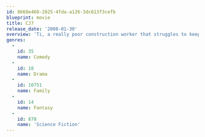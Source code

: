 ```yaml
---
id: 8668e460-2025-4fda-a126-3dc613f3cefb
blueprint: movie
title: CJ7
release_date: '2008-01-30'
overview: 'Ti, a really poor construction worker that struggles to keep his son, Dicky, in private school, mistakes an orb he finds in a junkjard for a toy which proves to be much, much more once the young boy starts to play with it.'
genres:
  -
    id: 35
    name: Comedy
  -
    id: 18
    name: Drama
  -
    id: 10751
    name: Family
  -
    id: 14
    name: Fantasy
  -
    id: 878
    name: 'Science Fiction'
---
```

